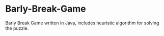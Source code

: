 # Barly-Break-Game
Barly Break Game written in Java, includes heuristic algorithm for solving the puzzle.
